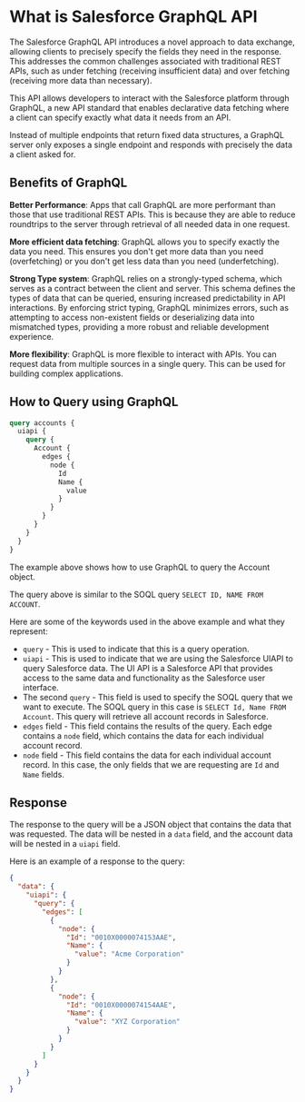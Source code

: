 # What is Salesforce GraphQL API

The Salesforce GraphQL API introduces a novel approach to data exchange, allowing clients to precisely specify the fields they need in the response. This addresses the common challenges associated with traditional REST APIs, such as under fetching (receiving insufficient data) and over fetching (receiving more data than necessary).

This API allows developers to interact with the Salesforce platform through GraphQL, a new API standard that enables declarative data fetching where a client can specify exactly what data it needs from an API.

Instead of multiple endpoints that return fixed data structures, a GraphQL server only exposes a single endpoint and responds with precisely the data a client asked for.

## Benefits of GraphQL

**Better Performance**: Apps that call GraphQL are more performant than those that use traditional REST APIs. This is because they are able to reduce roundtrips to the server through retrieval of all needed data in one request.

**More efficient data fetching**: GraphQL allows you to specify exactly the data you need. This ensures you don't get more data than you need (overfetching) or you don't get less data than you need (underfetching).

**Strong Type system**: GraphQL relies on a strongly-typed schema, which serves as a contract between the client and server. This schema defines the types of data that can be queried, ensuring increased predictability in API interactions. By enforcing strict typing, GraphQL minimizes errors, such as attempting to access non-existent fields or deserializing data into mismatched types, providing a more robust and reliable development experience.

**More flexibility**: GraphQL is more flexible to interact with APIs. You can request data from multiple sources in a single query. This can be used for building complex applications.

## How to Query using GraphQL

```graphql
query accounts {
  uiapi {
    query {
      Account {
        edges {
          node {
            Id
            Name {
              value
            }
          }
        }
      }
    }
  }
}
```

The example above shows how to use GraphQL to query the Account object.

The query above is similar to the SOQL query `SELECT ID, NAME FROM ACCOUNT`.

Here are some of the keywords used in the above example and what they represent:

- `query` - This is used to indicate that this is a query operation.
- `uiapi` - This is used to indicate that we are using the Salesforce UIAPI to query Salesforce data. The UI API is a Salesforce API that provides access to the same data and functionality as the Salesforce user interface.
- The second `query` - This field is used to specify the SOQL query that we want to execute. The SOQL query in this case is `SELECT Id, Name FROM Account`. This query will retrieve all account records in Salesforce.
- `edges` field - This field contains the results of the query. Each edge contains a `node` field, which contains the data for each individual account record.
- `node` field - This field contains the data for each individual account record. In this case, the only fields that we are requesting are `Id` and `Name` fields.

## Response

The response to the query will be a JSON object that contains the data that was requested. The data will be nested in a `data` field, and the account data will be nested in a `uiapi` field.

Here is an example of a response to the query:

```json
{
  "data": {
    "uiapi": {
      "query": {
        "edges": [
          {
            "node": {
              "Id": "0010X0000074153AAE",
              "Name": {
                "value": "Acme Corporation"
              }
            }
          },
          {
            "node": {
              "Id": "0010X0000074154AAE",
              "Name": {
                "value": "XYZ Corporation"
              }
            }
          }
        ]
      }
    }
  }
}
```
